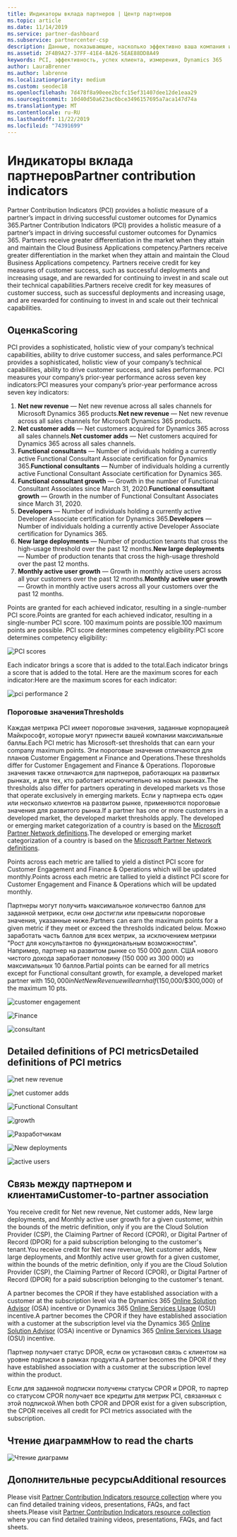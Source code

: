 ```yaml
---
title: Индикаторы вклада партнеров | Центр партнеров
ms.topic: article
ms.date: 11/14/2019
ms.service: partner-dashboard
ms.subservice: partnercenter-csp
description: Данные, показывающие, насколько эффективно ваша компания использует возможности Dynamics 365 Customer Engagement или Dynamics 365 Finance and Operations.
ms.assetid: 2F4B9A27-37FF-41E4-8A26-5EAE88DD8A49
keywords: PCI, эффективность, успех клиента, измерения, Dynamics 365
author: LauraBrenner
ms.author: labrenne
ms.localizationpriority: medium
ms.custom: seodec18
ms.openlocfilehash: 7d478f8a90eee2bcfc15ef31407dee12de1eaa29
ms.sourcegitcommit: 10d40d50a623ac6bce3496157695a7aca147d74a
ms.translationtype: MT
ms.contentlocale: ru-RU
ms.lasthandoff: 11/22/2019
ms.locfileid: "74391699"
---
```

# <a name="partner-contribution-indicators"></a><span data-ttu-id="9d4b0-104">Индикаторы вклада партнеров</span><span class="sxs-lookup"><span data-stu-id="9d4b0-104">Partner contribution indicators</span></span>

<span data-ttu-id="9d4b0-105">Partner Contribution Indicators (PCI) provides a holistic measure of a partner’s impact in driving successful customer outcomes for Dynamics 365.</span><span class="sxs-lookup"><span data-stu-id="9d4b0-105">Partner Contribution Indicators (PCI) provides a holistic measure of a partner’s impact in driving successful customer outcomes for Dynamics 365.</span></span> <span data-ttu-id="9d4b0-106">Partners receive greater differentiation in the market when they attain and maintain the Cloud Business Applications competency.</span><span class="sxs-lookup"><span data-stu-id="9d4b0-106">Partners receive greater differentiation in the market when they attain and maintain the Cloud Business Applications competency.</span></span>  <span data-ttu-id="9d4b0-107">Partners receive credit for key measures of customer success, such as successful deployments and increasing usage, and are rewarded for continuing to invest in and scale out their technical capabilities.</span><span class="sxs-lookup"><span data-stu-id="9d4b0-107">Partners receive credit for key measures of customer success, such as successful deployments and increasing usage, and are rewarded for continuing to invest in and scale out their technical capabilities.</span></span> 

## <a name="scoring"></a><span data-ttu-id="9d4b0-108">Оценка</span><span class="sxs-lookup"><span data-stu-id="9d4b0-108">Scoring</span></span>

<span data-ttu-id="9d4b0-109">PCI provides a sophisticated, holistic view of your company’s technical capabilities, ability to drive customer success, and sales performance.</span><span class="sxs-lookup"><span data-stu-id="9d4b0-109">PCI provides a sophisticated, holistic view of your company’s technical capabilities, ability to drive customer success, and sales performance.</span></span> <span data-ttu-id="9d4b0-110">PCI measures your company’s prior-year performance across seven key indicators:</span><span class="sxs-lookup"><span data-stu-id="9d4b0-110">PCI measures your company’s prior-year performance across seven key indicators:</span></span>

1. <span data-ttu-id="9d4b0-111">**Net new revenue** — Net new revenue across all sales channels for Microsoft Dynamics 365 products.</span><span class="sxs-lookup"><span data-stu-id="9d4b0-111">**Net new revenue** — Net new revenue across all sales channels for Microsoft Dynamics 365 products.</span></span>
2. <span data-ttu-id="9d4b0-112">**Net customer adds** — Net customers acquired for Dynamics 365 across all sales channels.</span><span class="sxs-lookup"><span data-stu-id="9d4b0-112">**Net customer adds** — Net customers acquired for Dynamics 365 across all sales channels.</span></span>
3. <span data-ttu-id="9d4b0-113">**Functional consultants** — Number of individuals holding a currently active Functional Consultant Associate certification for Dynamics 365.</span><span class="sxs-lookup"><span data-stu-id="9d4b0-113">**Functional consultants** — Number of individuals holding a currently active Functional Consultant Associate certification for Dynamics 365.</span></span>
4. <span data-ttu-id="9d4b0-114">**Functional consultant growth** — Growth in the number of Functional Consultant Associates since March 31, 2020.</span><span class="sxs-lookup"><span data-stu-id="9d4b0-114">**Functional consultant growth** — Growth in the number of Functional Consultant Associates since March 31, 2020.</span></span>
5. <span data-ttu-id="9d4b0-115">**Developers** — Number of individuals holding a currently active Developer Associate certification for Dynamics 365.</span><span class="sxs-lookup"><span data-stu-id="9d4b0-115">**Developers** — Number of individuals holding a currently active Developer Associate certification for Dynamics 365.</span></span>
6. <span data-ttu-id="9d4b0-116">**New large deployments** — Number of production tenants that cross the high-usage threshold over the past 12 months.</span><span class="sxs-lookup"><span data-stu-id="9d4b0-116">**New large deployments** — Number of production tenants that cross the high-usage threshold over the past 12 months.</span></span>
7. <span data-ttu-id="9d4b0-117">**Monthly active user growth** — Growth in monthly active users across all your customers over the past 12 months.</span><span class="sxs-lookup"><span data-stu-id="9d4b0-117">**Monthly active user growth** — Growth in monthly active users across all your customers over the past 12 months.</span></span>

<span data-ttu-id="9d4b0-118">Points are granted for each achieved indicator, resulting in a single-number PCI score.</span><span class="sxs-lookup"><span data-stu-id="9d4b0-118">Points are granted for each achieved indicator, resulting in a single-number PCI score.</span></span> <span data-ttu-id="9d4b0-119">100 maximum points are possible.</span><span class="sxs-lookup"><span data-stu-id="9d4b0-119">100 maximum points are possible.</span></span> <span data-ttu-id="9d4b0-120">PCI score determines competency eligibility:</span><span class="sxs-lookup"><span data-stu-id="9d4b0-120">PCI score determines competency eligibility:</span></span>

![PCI scores](images/pcinew1.png)

<span data-ttu-id="9d4b0-122">Each indicator brings a score that is added to the total.</span><span class="sxs-lookup"><span data-stu-id="9d4b0-122">Each indicator brings a score that is added to the total.</span></span> <span data-ttu-id="9d4b0-123">Here are the maximum scores for each indicator:</span><span class="sxs-lookup"><span data-stu-id="9d4b0-123">Here are the maximum scores for each indicator:</span></span>


![pci performance 2](images/pci1.png)

### <a name="thresholds"></a><span data-ttu-id="9d4b0-125">Пороговые значения</span><span class="sxs-lookup"><span data-stu-id="9d4b0-125">Thresholds</span></span>

<span data-ttu-id="9d4b0-126">Каждая метрика PCI имеет пороговые значения, заданные корпорацией Майкрософт, которые могут принести вашей компании максимальные баллы.</span><span class="sxs-lookup"><span data-stu-id="9d4b0-126">Each PCI metric has Microsoft-set thresholds that can earn your company maximum points.</span></span> <span data-ttu-id="9d4b0-127">Эти пороговые значения отличаются для планов Customer Engagement и Finance and Operations.</span><span class="sxs-lookup"><span data-stu-id="9d4b0-127">These thresholds differ for Customer Engagement and Finance & Operations.</span></span> <span data-ttu-id="9d4b0-128">Пороговые значения также отличаются для партнеров, работающих на развитых рынках, и для тех, кто работает исключительно на новых рынках.</span><span class="sxs-lookup"><span data-stu-id="9d4b0-128">The thresholds also differ for partners operating in developed markets vs those that operate exclusively in emerging markets.</span></span> <span data-ttu-id="9d4b0-129">Если у партнера есть один или несколько клиентов на развитом рынке, применяются пороговые значения для развитого рынка.</span><span class="sxs-lookup"><span data-stu-id="9d4b0-129">If a partner has one or more customers in a developed market, the developed market thresholds apply.</span></span> <span data-ttu-id="9d4b0-130">The developed or emerging market categorization of a country is based on the [Microsoft Partner Network definitions](https://assets.microsoft.com/MPN-developed-and-emerging-countries-list.pdf).</span><span class="sxs-lookup"><span data-stu-id="9d4b0-130">The developed or emerging market categorization of a country is based on the [Microsoft Partner Network definitions](https://assets.microsoft.com/MPN-developed-and-emerging-countries-list.pdf).</span></span>

<span data-ttu-id="9d4b0-131">Points across each metric are tallied to yield a distinct PCI score for Customer Engagement and Finance & Operations which will be updated monthly.</span><span class="sxs-lookup"><span data-stu-id="9d4b0-131">Points across each metric are tallied to yield a distinct PCI score for Customer Engagement and Finance & Operations which will be updated monthly.</span></span>

<span data-ttu-id="9d4b0-132">Партнеры могут получить максимальное количество баллов для заданной метрики, если они достигли или превысили пороговые значения, указанные ниже.</span><span class="sxs-lookup"><span data-stu-id="9d4b0-132">Partners can earn the maximum points for a given metric if they meet or exceed the thresholds indicated below.</span></span> <span data-ttu-id="9d4b0-133">Можно заработать часть баллов для всех метрик, за исключением метрики "Рост для консультантов по функциональным возможностям". Например, партнер на развитом рынке со 150 000 долл. США нового чистого дохода заработает половину (150 000 из 300 000) из максимальных 10 баллов.</span><span class="sxs-lookup"><span data-stu-id="9d4b0-133">Partial points can be earned for all metrics except for Functional consultant growth, for example, a developed market partner with $150,000 in Net New Revenue will earn half ($150,000/$300,000) of the maximum 10 pts.</span></span>

![customer engagement](images/pci/table_1.png)

![Finance](images/pci/TABLE_2.png)

![consultant](images/pci/table_3.png)

## <a name="detailed-definitions-of-pci-metrics"></a><span data-ttu-id="9d4b0-137">Detailed definitions of PCI metrics</span><span class="sxs-lookup"><span data-stu-id="9d4b0-137">Detailed definitions of PCI metrics</span></span>

![net new revenue](images/net_new1.png)

![net customer adds](images/netcustomer.png)

![Functional Consultant](images/pci/functional_consultants.png)

![growth](images/pci/functional_consultant_growth.png)

![Разработчикам](images/pci/developers.png)

![New deployments](images/pci/new_large_deployments.png)

![active users](images/pci/monthly_active_user_growth.png)


## <a name="customer-to-partner-association"></a><span data-ttu-id="9d4b0-145">Связь между партнером и клиентами</span><span class="sxs-lookup"><span data-stu-id="9d4b0-145">Customer-to-partner association</span></span>

<span data-ttu-id="9d4b0-146">You receive credit for Net new revenue, Net customer adds, New large deployments, and Monthly active user growth for a given customer, within the bounds of the metric definition, only if you are the Cloud Solution Provider (CSP), the Claiming Partner of Record (CPOR), or Digital Partner of Record (DPOR) for a paid subscription belonging to the customer's tenant.</span><span class="sxs-lookup"><span data-stu-id="9d4b0-146">You receive credit for Net new revenue, Net customer adds, New large deployments, and Monthly active user growth for a given customer, within the bounds of the metric definition, only if you are the Cloud Solution Provider (CSP), the Claiming Partner of Record (CPOR), or Digital Partner of Record (DPOR) for a paid subscription belonging to the customer's tenant.</span></span>

<span data-ttu-id="9d4b0-147">A partner becomes the CPOR if they have established association with a customer at the subscription level via the Dynamics 365 [Online Solution Advisor](https://support.microsoft.com/en-us/help/4501560/online-services-advisor-osa-sell-incentives-faq) (OSA) incentive or Dynamics 365 [Online Services Usage](https://support.microsoft.com/en-us/help/3082044/become-eligible-for-the-online-services-usage-incentive-program) (OSU) incentive.</span><span class="sxs-lookup"><span data-stu-id="9d4b0-147">A partner becomes the CPOR if they have established association with a customer at the subscription level via the Dynamics 365 [Online Solution Advisor](https://support.microsoft.com/en-us/help/4501560/online-services-advisor-osa-sell-incentives-faq) (OSA) incentive or Dynamics 365 [Online Services Usage](https://support.microsoft.com/en-us/help/3082044/become-eligible-for-the-online-services-usage-incentive-program) (OSU) incentive.</span></span>

<span data-ttu-id="9d4b0-148">Партнер получает статус DPOR, если он установил связь с клиентом на уровне подписки в рамках продукта.</span><span class="sxs-lookup"><span data-stu-id="9d4b0-148">A partner becomes the DPOR if they have established association with a customer at the subscription level within the product.</span></span>

<span data-ttu-id="9d4b0-149">Если для заданной подписки получены статусы CPOR и DPOR, то партер со статусом CPOR получает все кредиты для метрик PCI, связанных с этой подпиской.</span><span class="sxs-lookup"><span data-stu-id="9d4b0-149">When both CPOR and DPOR exist for a given subscription, the CPOR receives all credit for PCI metrics associated with the subscription.</span></span>

## <a name="how-to-read-the-charts"></a><span data-ttu-id="9d4b0-150">Чтение диаграмм</span><span class="sxs-lookup"><span data-stu-id="9d4b0-150">How to read the charts</span></span>

![Чтение диаграмм](images/pci2.png)

## <a name="additional-resources"></a><span data-ttu-id="9d4b0-152">Дополнительные ресурсы</span><span class="sxs-lookup"><span data-stu-id="9d4b0-152">Additional resources</span></span>

<span data-ttu-id="9d4b0-153">Please visit [Partner Contribution Indicators resource collection](https://partner.microsoft.com/asset/collection/pci-learn#/) where you can find detailed training videos, presentations, FAQs, and fact sheets.</span><span class="sxs-lookup"><span data-stu-id="9d4b0-153">Please visit [Partner Contribution Indicators resource collection](https://partner.microsoft.com/asset/collection/pci-learn#/) where you can find detailed training videos, presentations, FAQs, and fact sheets.</span></span> 




